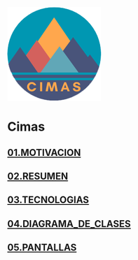 ![cimas.png](/images/CIMAS.png)
# Cimas

##  [01.MOTIVACION](01.MOTIVACION.md)
##  [02.RESUMEN](02.RESUMEN.md)
##  [03.TECNOLOGIAS](03.TECNOLOGIAS.md)
##  [04.DIAGRAMA_DE_CLASES](04.DIAGRAMA_CLASES.md)
##  [05.PANTALLAS](05.PANTALLAS.md)